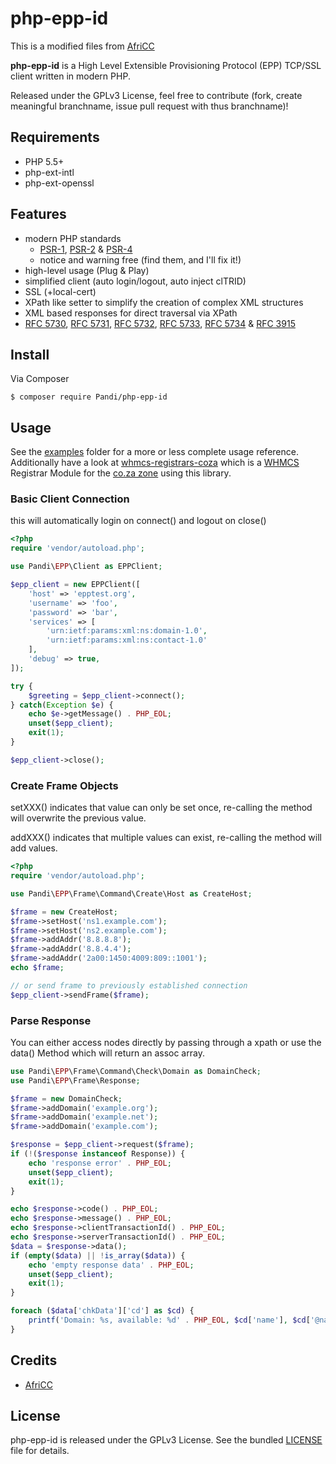 
php-epp-id
========

This is a modified files from [AfriCC](https://github.com/AfriCC/php-epp2)

**php-epp-id** is a High Level Extensible Provisioning Protocol (EPP) TCP/SSL client written in modern PHP.

Released under the GPLv3 License, feel free to contribute (fork, create
meaningful branchname, issue pull request with thus branchname)!



Requirements
------------

* PHP 5.5+
* php-ext-intl
* php-ext-openssl


Features
--------

* modern PHP standards
    * [PSR-1](http://www.php-fig.org/psr/psr-1/), [PSR-2](http://www.php-fig.org/psr/psr-2/) & [PSR-4](http://www.php-fig.org/psr/psr-4/)
    * notice and warning free (find them, and I'll fix it!)
* high-level usage (Plug & Play)
* simplified client (auto login/logout, auto inject clTRID)
* SSL (+local-cert)
* XPath like setter to simplify the creation of complex XML structures
* XML based responses for direct traversal via XPath
* [RFC 5730](http://tools.ietf.org/html/rfc5730), [RFC 5731](http://tools.ietf.org/html/rfc5731), [RFC 5732](http://tools.ietf.org/html/rfc5732), [RFC 5733](http://tools.ietf.org/html/rfc5733), [RFC 5734](http://tools.ietf.org/html/rfc5734) & [RFC 3915](http://tools.ietf.org/html/rfc3915)


Install
-------

Via Composer

```
$ composer require Pandi/php-epp-id
```


Usage
-----

See the [examples](https://github.com/Pandi/php-epp2/blob/master/examples)
folder for a more or less complete usage reference. Additionally have a look at 
[whmcs-registrars-coza](https://github.com/Pandi/whmcs-registrars-coza)
which is a [WHMCS](https://www.whmcs.com) Registrar Module for the
[co.za zone](https://www.registry.net.za) using this library.


### Basic Client Connection

this will automatically login on connect() and logout on close()

```php
<?php
require 'vendor/autoload.php';

use Pandi\EPP\Client as EPPClient;

$epp_client = new EPPClient([
    'host' => 'epptest.org',
    'username' => 'foo',
    'password' => 'bar',
    'services' => [
        'urn:ietf:params:xml:ns:domain-1.0',
        'urn:ietf:params:xml:ns:contact-1.0'
    ],
    'debug' => true,
]);

try {
    $greeting = $epp_client->connect();
} catch(Exception $e) {
    echo $e->getMessage() . PHP_EOL;
    unset($epp_client);
    exit(1);
}

$epp_client->close();
```


### Create Frame Objects

setXXX() indicates that value can only be set once, re-calling the method will
overwrite the previous value.

addXXX() indicates that multiple values can exist, re-calling the method will
add values.

```php
<?php
require 'vendor/autoload.php';

use Pandi\EPP\Frame\Command\Create\Host as CreateHost;

$frame = new CreateHost;
$frame->setHost('ns1.example.com');
$frame->setHost('ns2.example.com');
$frame->addAddr('8.8.8.8');
$frame->addAddr('8.8.4.4');
$frame->addAddr('2a00:1450:4009:809::1001');
echo $frame;

// or send frame to previously established connection
$epp_client->sendFrame($frame);
```


### Parse Response

You can either access nodes directly by passing through a xpath or use the data()
Method which will return an assoc array.

```php
use Pandi\EPP\Frame\Command\Check\Domain as DomainCheck;
use Pandi\EPP\Frame\Response;

$frame = new DomainCheck;
$frame->addDomain('example.org');
$frame->addDomain('example.net');
$frame->addDomain('example.com');

$response = $epp_client->request($frame);
if (!($response instanceof Response)) {
    echo 'response error' . PHP_EOL;
    unset($epp_client);
    exit(1);
}

echo $response->code() . PHP_EOL;
echo $response->message() . PHP_EOL;
echo $response->clientTransactionId() . PHP_EOL;
echo $response->serverTransactionId() . PHP_EOL;
$data = $response->data();
if (empty($data) || !is_array($data)) {
    echo 'empty response data' . PHP_EOL;
    unset($epp_client);
    exit(1);
}

foreach ($data['chkData']['cd'] as $cd) {
    printf('Domain: %s, available: %d' . PHP_EOL, $cd['name'], $cd['@name']['avail']);
}
```

Credits
-------

* [AfriCC](https://github.com/AfriCC/php-epp2)

License
-------

php-epp-id is released under the GPLv3 License. See the bundled
[LICENSE](https://github.com/Pandi/php-epp-id/blob/master/LICENSE) file for
details.

